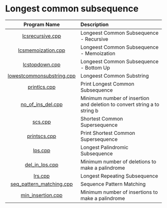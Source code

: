 # Longest common subsequence

|                      Program Name                      | Description                                                              |
| :----------------------------------------------------: | :----------------------------------------------------------------------- |
|          [lcsrecursive.cpp](lcsrecursive.cpp)          | Longeest Common Subsequence - Recursive                                  |
|        [lcsmemoization.cpp](lcsmemoization.cpp)        | Longeest Common Subsequence - Memoization                                |
|            [lcstopdown.cpp](lcstopdown.cpp)            | Longeest Common Subsequence - Bottom Up                                  |
| [lowestcommonsubstring.cpp](lowestcommonsubstring.cpp) | Longeest Common Substring                                                |
|              [printlcs.cpp](printlcs.cpp)              | Print Longest Common Subsequence                                         |
|         [no_of_ins_del.cpp](no_of_ins_del.cpp)         | Minimum number of insertion and deletion to convert string a to string b |
|                   [scs.cpp](scs.cpp)                   | Shortest Common Supersequence                                            |
|              [printscs.cpp](printscs.cpp)              | Print Shortest Common Supersequence                                      |
|                   [lps.cpp](lps.cpp)                   | Longest Palindromic Subsequence                                          |
|            [del_in_lps.cpp](del_in_lps.cpp)            | Minimum number of deletions to make a palindrome                         |
|                   [lrs.cpp](lrs.cpp)                   | Longest Repeating Subsequence                                            |
|  [seq_pattern_matching.cpp](seq_pattern_matching.cpp)  | Sequence Pattern Matching                                                |
|         [min_insertion.cpp](min_insertion.cpp)         | Minimum number of insertions to make a palindrome                        |
